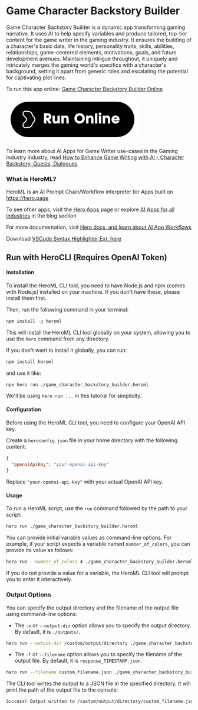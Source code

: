 # Game Character Backstory Builder

Game Character Backstory Builder is a dynamic app transforming gaming narrative. It uses AI to help specify variables and produce tailored, top-tier content for the game writer in the gaming industry. It ensures the building of a character's basic data, life history, personality traits, skills, abilities, relationships, game-centered elements, motivations, goals, and future development avenues. Maintaining intrigue throughout, it uniquely and intricately merges the gaming world's specifics with a character's background, setting it apart from generic roles and escalating the potential for captivating plot lines.

To run this app online: [Game Character Backstory Builder Online](https://hero.page/app/game-character-backstory-builder-dynamic-backstory-creation-for-gaming/HtukLrjLJzdo4tYDeAYO)

[![Run Game Character Backstory Builder Online](/assets/run.svg)](https://hero.page/app/game-character-backstory-builder-dynamic-backstory-creation-for-gaming/HtukLrjLJzdo4tYDeAYO)

To learn more about AI Apps for Game Writer use-cases in the Gaming Industry industry, read [How to Enhance Game Writing with AI - Character Backstory, Quests, Dialogues](https://hero.page/blog/ai/gaming-industry/how-to-enhance-game-writing-with-ai-character-backstory-quests-dialogues/170898)

### What is HeroML?
HeroML is an AI Prompt Chain/Workflow interpreter for Apps built on https://hero.page 

To see other apps, visit the [Hero Apps](https://hero.page/apps) page or explore [AI Apps for all industries](https://hero.page/blog) in the blog section

For more documentation, visit [Hero docs, and learn about AI App Workflows](https://hero.page/tutorials/introduction-to-heroml)

Download [VSCode Syntax Highlighter Ext. here](https://marketplace.visualstudio.com/items?itemName=hero-page.heroml)

## Run with HeroCLI (Requires OpenAI Token)

#### Installation

To install the HeroML CLI tool, you need to have Node.js and npm (comes with Node.js) installed on your machine. If you don't have these, please install them first. 

Then, run the following command in your terminal:

```bash
npm install -g heroml
```

This will install the HeroML CLI tool globally on your system, allowing you to use the `hero` command from any directory.

If you don't want to install it globally, you can run:

```bash
npm install heroml
```

and use it like:

```bash
npx hero run ./game_character_backstory_builder.heroml
```

We'll be using `hero run ...` in this tutorial for simplicity.

#### Configuration

Before using the HeroML CLI tool, you need to configure your OpenAI API key. 

Create a `heroconfig.json` file in your home directory with the following content:

```json
{
  "openaiApiKey": "your-openai-api-key"
}
```

Replace `"your-openai-api-key"` with your actual OpenAI API key.

#### Usage

To run a HeroML script, use the `run` command followed by the path to your script:

```bash
hero run ./game_character_backstory_builder.heroml
```

You can provide initial variable values as command-line options. For example, if your script expects a variable named `number_of_colors`, you can provide its value as follows:

```bash
hero run --number_of_colors 4 ./game_character_backstory_builder.heroml
```

If you do not provide a value for a variable, the HeroML CLI tool will prompt you to enter it interactively.

### Output Options

You can specify the output directory and the filename of the output file using command-line options:

- The `-o` or `--output-dir` option allows you to specify the output directory. By default, it is `./outputs/`.

```bash
hero run --output-dir /custom/output/directory ./game_character_backstory_builder.heroml
```

- The `-f` or `--filename` option allows you to specify the filename of the output file. By default, it is `response_TIMESTAMP.json`.

```bash
hero run --filename custom_filename.json ./game_character_backstory_builder.heroml
```

The CLI tool writes the output to a JSON file in the specified directory. It will print the path of the output file to the console:

```bash
Success! Output written to /custom/output/directory/custom_filename.json
```

